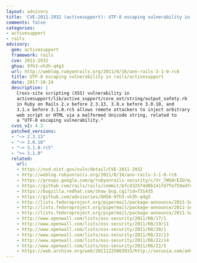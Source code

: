 ```yaml
---
layout: advisory
title: 'CVE-2011-2932 (activesupport): UTF-8 escaping vulnerability in rails/activesupport'
comments: false
categories:
- activesupport
- rails
advisory:
  gem: activesupport
  framework: rails
  cve: 2011-2932
  ghsa: 9fh3-vh3h-q4g3
  url: http://weblog.rubyonrails.org/2011/8/16/ann-rails-3-1-0-rc6
  title: UTF-8 escaping vulnerability in rails/activesupport
  date: 2017-10-24
  description: |
    Cross-site scripting (XSS) vulnerability in
    activesupport/lib/active_support/core_ext/string/output_safety.rb
    in Ruby on Rails 2.x before 2.3.13, 3.0.x before 3.0.10, and
    3.1.x before 3.1.0.rc5 allows remote attackers to inject arbitrary
    web script or HTML via a malformed Unicode string, related to
    a "UTF-8 escaping vulnerability."
  cvss_v2: 4.3
  patched_versions:
  - "~> 2.3.13"
  - "~> 3.0.10"
  - "~> 3.1.0.rc5"
  - ">= 3.1.0"
  related:
    url:
    - https://nvd.nist.gov/vuln/detail/CVE-2011-2932
    - http://weblog.rubyonrails.org/2011/8/16/ann-rails-3-1-0-rc6
    - https://groups.google.com/g/rubyonrails-security/c/Vr_7WSOrEZU/m/IZ_bc5d00vEJ
    - https://github.com/rails/rails/commit/bfc432574d0b141fd7fe759edfe9b6771dd306bd
    - https://bugzilla.redhat.com/show_bug.cgi?id=731435
    - https://github.com/advisories/GHSA-9fh3-vh3h-q4g3
    - http://lists.fedoraproject.org/pipermail/package-announce/2011-September/065114.html
    - http://lists.fedoraproject.org/pipermail/package-announce/2011-September/065189.html
    - http://lists.fedoraproject.org/pipermail/package-announce/2011-September/065212.html
    - http://www.openwall.com/lists/oss-security/2011/08/17/1
    - http://www.openwall.com/lists/oss-security/2011/08/19/11
    - http://www.openwall.com/lists/oss-security/2011/08/20/1
    - http://www.openwall.com/lists/oss-security/2011/08/22/13
    - http://www.openwall.com/lists/oss-security/2011/08/22/14
    - http://www.openwall.com/lists/oss-security/2011/08/22/5
    - https://web.archive.org/web/20111225083933/http://secunia.com/advisories/45917
---
```

